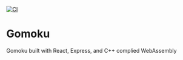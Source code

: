 [![CI](https://github.com/toytag/Gomoku/actions/workflows/ci.yml/badge.svg?branch=main)](https://github.com/toytag/Gomoku/actions/workflows/ci.yml)

# Gomoku

Gomoku built with React, Express, and C++ complied WebAssembly
